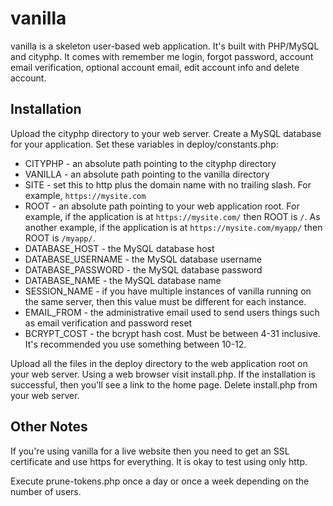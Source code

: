 # vanilla

vanilla is a skeleton user-based web application. It's built with PHP/MySQL and cityphp. It comes with remember me login, forgot password, account email verification, optional account email, edit account info and delete account.

## Installation

Upload the cityphp directory to your web server. Create a MySQL database for your application. Set these variables in deploy/constants.php:

- CITYPHP - an absolute path pointing to the cityphp directory
- VANILLA - an absolute path pointing to the vanilla directory
- SITE - set this to http plus the domain name with no trailing slash. For example, `https://mysite.com`
- ROOT - an absolute path pointing to your web application root. For example, if the application is at `https://mysite.com/` then ROOT is `/`. As another example, if the application is at `https://mysite.com/myapp/` then ROOT is `/myapp/`.
- DATABASE_HOST - the MySQL database host
- DATABASE_USERNAME - the MySQL database username
- DATABASE_PASSWORD - the MySQL database password
- DATABASE_NAME - the MySQL database name
- SESSION_NAME - if you have multiple instances of vanilla running on the same server, then this value must be different for each instance.
- EMAIL_FROM - the administrative email used to send users things such as email verification and password reset
- BCRYPT_COST - the bcrypt hash cost. Must be between 4-31 inclusive. It's recommended you use something between 10-12.

Upload all the files in the deploy directory to the web application root on your web server. Using a web browser visit install.php. If the installation is successful, then you'll see a link to the home page. Delete install.php from your web server.

## Other Notes

If you're using vanilla for a live website then you need to get an SSL certificate and use https for everything. It is okay to test using only http.

Execute prune-tokens.php once a day or once a week depending on the number of users.